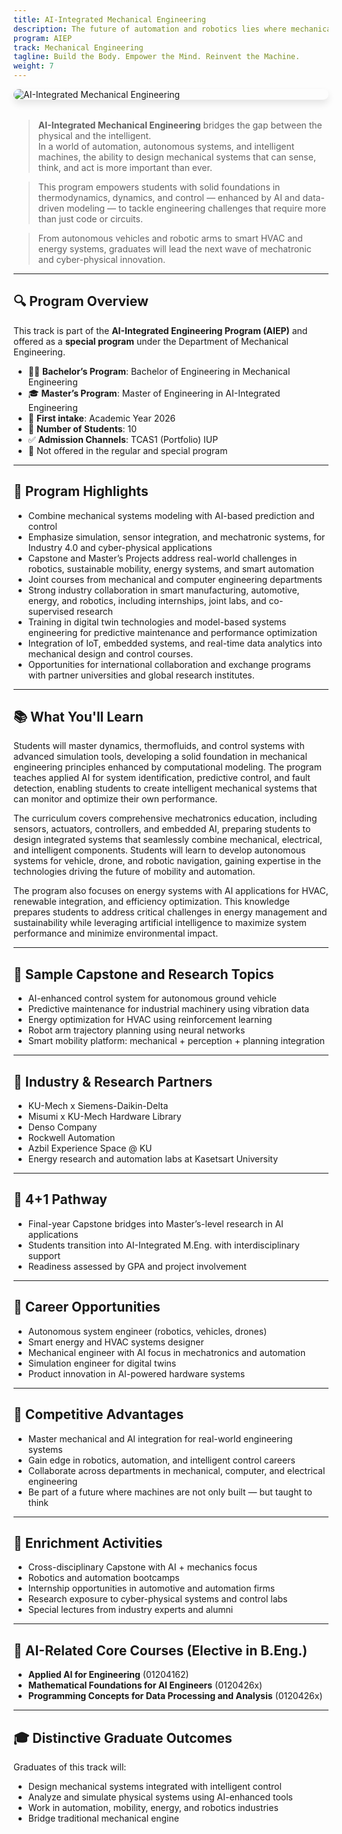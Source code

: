 ```yaml
---
title: AI-Integrated Mechanical Engineering
description: The future of automation and robotics lies where mechanical systems meet intelligent algorithms.
program: AIEP
track: Mechanical Engineering
tagline: Build the Body. Empower the Mind. Reinvent the Machine.
weight: 7
---
```


<img src="/img/banners/mechanical-hero.png"
     alt="AI-Integrated Mechanical Engineering"
     style="max-width: 100%; height: auto; margin: 0 0 2rem 0; border-radius: 1rem; box-shadow: 0 6px 12px rgba(0,0,0,0.1); display: block;" />

> **AI-Integrated Mechanical Engineering** bridges the gap between the physical and the intelligent.  
> In a world of automation, autonomous systems, and intelligent machines, the ability to design mechanical systems that can sense, think, and act is more important than ever.

> This program empowers students with solid foundations in thermodynamics, dynamics, and control — enhanced by AI and data-driven modeling — to tackle engineering challenges that require more than just code or circuits.

> From autonomous vehicles and robotic arms to smart HVAC and energy systems, graduates will lead the next wave of mechatronic and cyber-physical innovation.

---

## 🔍 Program Overview

This track is part of the **AI-Integrated Engineering Program (AIEP)** and offered as a **special program** under the Department of Mechanical Engineering.

- 🧑‍🏫 **Bachelor’s Program**: Bachelor of Engineering in Mechanical Engineering
- 🎓 **Master’s Program**: Master of Engineering in AI-Integrated Engineering
- 📅 **First intake**: Academic Year 2026
- 👥 **Number of Students**: 10
- ✅ **Admission Channels**: TCAS1 (Portfolio) IUP
- 🚫 Not offered in the regular and special program

---

## 🧠 Program Highlights

- Combine mechanical systems modeling with AI-based prediction and control
- Emphasize simulation, sensor integration, and mechatronic systems, for Industry 4.0 and cyber-physical applications
- Capstone and Master’s Projects address real-world challenges in robotics, sustainable mobility, energy systems, and smart automation
- Joint courses from mechanical and computer engineering departments
- Strong industry collaboration in smart manufacturing, automotive, energy, and robotics, including internships, joint labs, and co-supervised research
- Training in digital twin technologies and model-based systems engineering for predictive maintenance and performance optimization
- Integration of IoT, embedded systems, and real-time data analytics into mechanical design and control courses.
- Opportunities for international collaboration and exchange programs with partner universities and global research institutes.  

---

## 📚 What You'll Learn

Students will master dynamics, thermofluids, and control systems with advanced simulation tools, developing a solid foundation in mechanical engineering principles enhanced by computational modeling. The program teaches applied AI for system identification, predictive control, and fault detection, enabling students to create intelligent mechanical systems that can monitor and optimize their own performance.

The curriculum covers comprehensive mechatronics education, including sensors, actuators, controllers, and embedded AI, preparing students to design integrated systems that seamlessly combine mechanical, electrical, and intelligent components. Students will learn to develop autonomous systems for vehicle, drone, and robotic navigation, gaining expertise in the technologies driving the future of mobility and automation.

The program also focuses on energy systems with AI applications for HVAC, renewable integration, and efficiency optimization. This knowledge prepares students to address critical challenges in energy management and sustainability while leveraging artificial intelligence to maximize system performance and minimize environmental impact.

---

## 🧪 Sample Capstone and Research Topics

- AI-enhanced control system for autonomous ground vehicle
- Predictive maintenance for industrial machinery using vibration data
- Energy optimization for HVAC using reinforcement learning
- Robot arm trajectory planning using neural networks
- Smart mobility platform: mechanical + perception + planning integration

---

## 🤝 Industry & Research Partners

- KU-Mech x Siemens-Daikin-Delta 
- Misumi x KU-Mech Hardware Library
- Denso Company 
- Rockwell Automation
- Azbil Experience Space @ KU     
- Energy research and automation labs at Kasetsart University


---

## 🔄 4+1 Pathway

- Final-year Capstone bridges into Master’s-level research in AI applications
- Students transition into AI-Integrated M.Eng. with interdisciplinary support
- Readiness assessed by GPA and project involvement

---

## 🧭 Career Opportunities

- Autonomous system engineer (robotics, vehicles, drones)
- Smart energy and HVAC systems designer
- Mechanical engineer with AI focus in mechatronics and automation
- Simulation engineer for digital twins
- Product innovation in AI-powered hardware systems

---

## 🌟 Competitive Advantages

- Master mechanical and AI integration for real-world engineering systems
- Gain edge in robotics, automation, and intelligent control careers
- Collaborate across departments in mechanical, computer, and electrical engineering
- Be part of a future where machines are not only built — but taught to think

---

## 🎒 Enrichment Activities

- Cross-disciplinary Capstone with AI + mechanics focus
- Robotics and automation bootcamps
- Internship opportunities in automotive and automation firms
- Research exposure to cyber-physical systems and control labs
- Special lectures from industry experts and alumni

---

## 🧩 AI-Related Core Courses (Elective in B.Eng.)

- **Applied AI for Engineering** (01204162)
- **Mathematical Foundations for AI Engineers** (0120426x)
- **Programming Concepts for Data Processing and Analysis** (0120426x)

---

## 🎓 Distinctive Graduate Outcomes

Graduates of this track will:

- Design mechanical systems integrated with intelligent control
- Analyze and simulate physical systems using AI-enhanced tools
- Work in automation, mobility, energy, and robotics industries
- Bridge traditional mechanical engine
